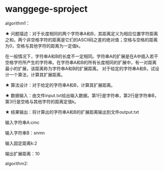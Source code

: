 # wanggege-sproject
algorithm1：

★ 问题描述：对于长度相同的两个字符串A和B，其距离定义为相应位置字符距离之和。两个非空格字符的距离是它们的ASCII码之差的绝对值；空格与空格的距离为0，空格与其他字符的距离为一定值k。

在一般情况下，字符串A和B的长度不一定相同。字符串A的扩展是在A中插入若干空格字符所产生的字符串。在字符串A和B的所有长度相同的扩展中，有一对距离最小的扩展，该距离称为字符串A和B的扩展距离。
对于给定的字符串A和B，试设计一个算法，计算其扩展距离。

★ 算法设计：对于给定的字符串A和B，计算其扩展距离。

★ 数据输入：由文件input.txt给出输入数据。第1行是字符串，第2行是字符串B，第3行是空格与其他字符的距离定值k。

★ 结果输出：将计算出的字符串A和B的扩展距离输出到文件output.txt

输入字符串A:cmc

输入字符串B：snmn 

输入固定距离k:2

输出扩展距离：10



algorithm2:
